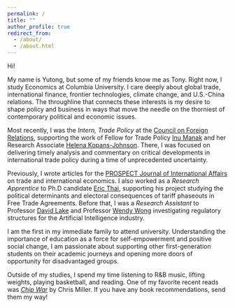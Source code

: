 ```yaml
---
permalink: /
title: ""
author_profile: true
redirect_from: 
  - /about/
  - /about.html
---
```

Hi!

My name is Yutong, but some of my friends know me as Tony. Right now, I study Economics at Columbia University. I care deeply about global trade, international finance, frontier technologies, climate change, and U.S.-China relations. The throughline that connects these interests is my desire to shape policy and business in ways that move the needle on the thorniest of contemporary political and economic issues. 

Most recently, I was the _Intern, Trade Policy_ at the [Council on Foreign Relations](https://www.cfr.org/), supporting the work of Fellow for Trade Policy [Inu Manak](https://www.cfr.org/expert/inu-manak) and her Research Associate [Helena Kopans-Johnson](https://www.cfr.org/bio/helena-kopans-johnson). There, I was focused on delivering timely analysis and commentary on critical developments in international trade policy during a time of unprecedented uncertainty.

Previously, I wrote articles for the [PROSPECT Journal of International Affairs ](https://www.prospect-journal.org/) on trade and international economics. I also worked as a _Research Apprentice_ to Ph.D candidate [Eric Thai](https://ethai98.github.io/), supporting his project studying the political determinants and electoral consequences of tariff phaseouts in Free Trade Agreements. Before that, I was a _Research Assistant_ to Professor [David Lake](https://polisci.ucsd.edu/people/faculty/faculty-directory/currently-active-faculty/lake-profile.html) and Professor [Wendy Wong](https://www.wendyhwong.com/) investigating regulatory structures for the Artificial Intelligence industry.

I am the first in my immediate family to attend university. Understanding the importance of education as a force for self-empowerment and positive social change, I am passionate about supporting other first-generation students on their academic journeys and opening more doors of opportunity for disadvantaged groups.

Outside of my studies, I spend my time listening to R&B music, lifting weights, playing basketball, and reading. One of my favorite recent reads was _[Chip War](https://www.christophermiller.net/books)_ by Chris Miller. If you have any book recommendations, send them my way!
